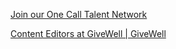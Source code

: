 [Join our One Call Talent Network](https://onecallcm.jobs.net/en-US/join)

[Content Editors at GiveWell | GiveWell](https://www.givewell.org/about/jobs/content-editor)